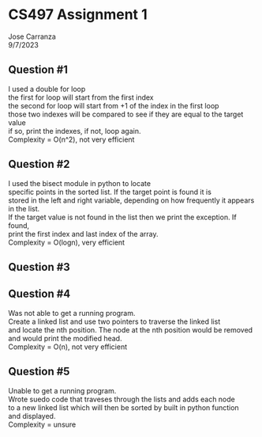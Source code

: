 # CS497 Assignment 1

Jose Carranza  
9/7/2023  

## Question #1
I used a double for loop  
the first for loop will start from the first index  
the second for loop will start from +1 of the index in the first loop  
those two indexes will be compared to see if they are equal to the target value  
if so, print the indexes, if not, loop again.  
Complexity = O(n^2), not very efficient

## Question #2
I used the bisect module in python to locate  
specific points in the sorted list. If the target point is found it is  
stored in the left and right variable, depending on how frequently it appears in the list.  
If the target value is not found in the list then we print the exception. If found,  
print the first index and last index of the array.  
Complexity = O(logn), very efficient

## Question #3


## Question #4
Was not able to get a running program.  
Create a linked list and use two pointers to traverse the linked list  
and locate the nth position. The node at the nth position would be removed  
and would print the modified head.  
Complexity = O(n), not very efficient

## Question #5
Unable to get a running program.  
Wrote suedo code that traveses through the lists and adds each node  
to a new linked list which will then be sorted by built in python function  
and displayed.  
Complexity = unsure
